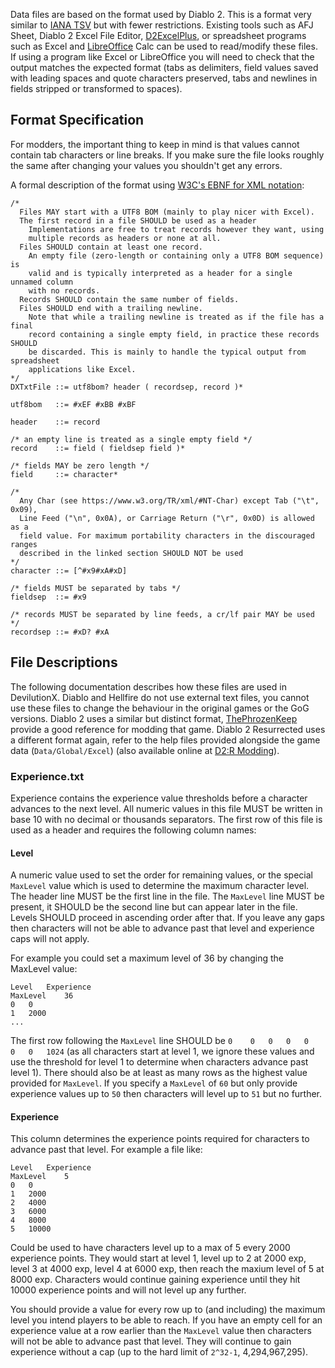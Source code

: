 Data files are based on the format used by Diablo 2. This is a format very
similar to [IANA TSV][iana-tsv] but with fewer restrictions. Existing tools
such as AFJ Sheet, Diablo 2 Excel File Editor, [D2ExcelPlus][d2-excel-plus],
or spreadsheet programs such as Excel and [LibreOffice][libreoffice] Calc can
be used to read/modify these files. If using a program like Excel or
LibreOffice you will need to check that the output matches the expected format
(tabs as delimiters, field values saved with leading spaces and quote
characters preserved, tabs and newlines in fields stripped or transformed to
spaces).

## Format Specification
For modders, the important thing to keep in mind is that values cannot contain
tab characters or line breaks. If you make sure the file looks roughly the
same after changing your values you shouldn't get any errors.

A formal description of the format using
[W3C's EBNF for XML notation][w3-xml-ebnf]:
```
/*
  Files MAY start with a UTF8 BOM (mainly to play nicer with Excel).
  The first record in a file SHOULD be used as a header
    Implementations are free to treat records however they want, using
    multiple records as headers or none at all.
  Files SHOULD contain at least one record.
    An empty file (zero-length or containing only a UTF8 BOM sequence) is
    valid and is typically interpreted as a header for a single unnamed column
    with no records.
  Records SHOULD contain the same number of fields.
  Files SHOULD end with a trailing newline.
    Note that while a trailing newline is treated as if the file has a final
    record containing a single empty field, in practice these records SHOULD
    be discarded. This is mainly to handle the typical output from spreadsheet
    applications like Excel.
*/
DXTxtFile ::= utf8bom? header ( recordsep, record )*

utf8bom   ::= #xEF #xBB #xBF

header    ::= record

/* an empty line is treated as a single empty field */
record    ::= field ( fieldsep field )*

/* fields MAY be zero length */
field     ::= character*

/*
  Any Char (see https://www.w3.org/TR/xml/#NT-Char) except Tab ("\t", 0x09),
  Line Feed ("\n", 0x0A), or Carriage Return ("\r", 0x0D) is allowed as a
  field value. For maximum portability characters in the discouraged ranges
  described in the linked section SHOULD NOT be used
*/
character ::= [^#x9#xA#xD]

/* fields MUST be separated by tabs */
fieldsep  ::= #x9

/* records MUST be separated by line feeds, a cr/lf pair MAY be used */
recordsep ::= #xD? #xA
```

## File Descriptions
The following documentation describes how these files are used in DevilutionX.
Diablo and Hellfire do not use external text files, you cannot use these files
to change the behaviour in the original games or the GoG versions. Diablo 2
uses a similar but distinct format, [ThePhrozenKeep][d2mods-info] provide a
good reference for modding that game. Diablo 2 Resurrected uses a different
format again, refer to the help files provided alongside the game data
(`Data/Global/Excel`) (also available online at
[D2:R Modding][d2rmodding-utilities]).

### Experience.txt
Experience contains the experience value thresholds before a character
advances to the next level. All numeric values in this file MUST be written in
base 10 with no decimal or thousands separators. The first row of this file is
used as a header and requires the following column names:

#### Level
A numeric value used to set the order for remaining values, or the special
`MaxLevel` value which is used to determine the maximum character level. The
header line MUST be the first line in the file. The `MaxLevel` line MUST be
present, it SHOULD be the second line but can appear later in the file. Levels
SHOULD proceed in ascending order after that. If you leave any gaps then
characters will not be able to advance past that level and experience caps
will not apply.

For example you could set a maximum level of 36 by changing the MaxLevel value:
```tsv
Level	Experience
MaxLevel	36
0	0
1	2000
...
```

The first row following the `MaxLevel` line SHOULD be `0	0	0	0	0	0	0	1024` (as
all characters start at level 1, we ignore these values and use the threshold
for level 1 to determine when characters advance past level 1). There should
also be at least as many rows as the highest value provided for `MaxLevel`.
If you specify a `MaxLevel` of `60` but only provide experience values up to
`50` then characters will level up to `51` but no further.

#### Experience
This column determines the experience points required for characters to
advance past that level. For example a file like:
```tsv
Level	Experience
MaxLevel	5
0	0
1	2000
2	4000
3	6000
4	8000
5	10000
```
Could be used to have characters level up to a max of 5 every 2000 experience
points. They would start at level 1, level up to 2 at 2000 exp, level 3 at
4000 exp, level 4 at 6000 exp, then reach the maxium level of 5 at 8000 exp.
Characters would continue gaining experience until they hit 10000 experience
points and will not level up any further.

You should provide a value for every row up to (and including) the maximum
level you intend players to be able to reach. If you have an empty cell for an
experience value at a row earlier than the `MaxLevel` value then characters
will not be able to advance past that level. They will continue to gain
experience without a cap (up to the hard limit of `2^32-1`, 4,294,967,295).

[d2-excel-plus]: https://github.com/Cjreek/D2ExcelPlus
[d2mods-info]: https://www.d2mods.info/forum/viewtopic.php?t=34455
[d2rmodding-utilities]: https://www.d2rmodding.com/utilities
[iana-tsv]: https://www.iana.org/assignments/media-types/text/tab-separated-values
[libreoffice]: https://www.libreoffice.org
[w3-xml-ebnf]: https://www.w3.org/TR/xml/#sec-notation
